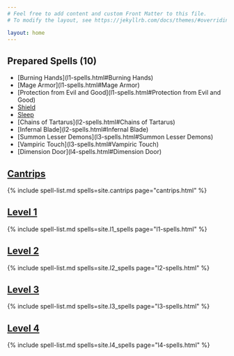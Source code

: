 ```yaml
---
# Feel free to add content and custom Front Matter to this file.
# To modify the layout, see https://jekyllrb.com/docs/themes/#overriding-theme-defaults

layout: home
---
```


## Prepared Spells (10)

- [Burning Hands](l1-spells.html#Burning Hands)
- [Mage Armor](l1-spells.html#Mage Armor)
- [Protection from Evil and Good](l1-spells.html#Protection from Evil and Good)
- [Shield](l1-spells.html#Shield)
- [Sleep](l1-spells.html#Sleep)
- [Chains of Tartarus](l2-spells.html#Chains of Tartarus)
- [Infernal Blade](l2-spells.html#Infernal Blade)
- [Summon Lesser Demons](l3-spells.html#Summon Lesser Demons)
- [Vampiric Touch](l3-spells.html#Vampiric Touch)
- [Dimension Door](l4-spells.html#Dimension Door)

## [Cantrips](cantrips.html)
{% include spell-list.md spells=site.cantrips page="cantrips.html" %}

## [Level 1](l1-spells.html)
{% include spell-list.md spells=site.l1_spells page="l1-spells.html" %}

## [Level 2](l2-spells.html)
{% include spell-list.md spells=site.l2_spells page="l2-spells.html" %}

## [Level 3](l3-spells.html)
{% include spell-list.md spells=site.l3_spells page="l3-spells.html" %}

## [Level 4](l4-spells.html)
{% include spell-list.md spells=site.l4_spells page="l4-spells.html" %}
